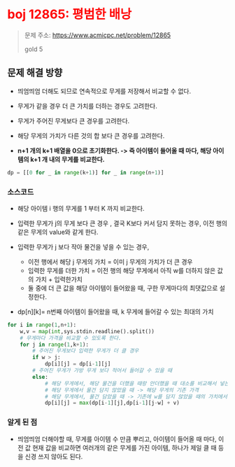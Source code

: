 # <span style= "color:red">boj 12865: 평범한 배낭
> 문제 주소: https://www.acmicpc.net/problem/12865
> 
> gold 5


## 문제 해결 방향
- 띄엄띄엄 더해도 되므로 연속적으로 무게를 저장해서 비교할 수 없다.
- 무게가 같을 경우 더 큰 가치를 더하는 경우도 고려한다.
- 무게가 주어진 무게보다 큰 경우를 고려한다.
- 해당 무게의 가치가 다른 것의 합 보다 큰 경우를 고려한다.

- __n+1 개의 k+1 배열을 0으로 초기화한다. -> 즉 아이템이 들어올 때 마다, 해당 아이템의 k+1 개 내의 무게를 비교한다.__
```python
dp = [[0 for _ in range(k+1)] for _ in range(n+1)]
```

### 소스코드
- 해당 아이템 i 행의 무게를 1 부터 K 까지 비교한다.
- 입력한 무게가 j의 무게 보다 큰 경우 , 결국 K보다 커서 담지 못하는 경우, 이전 행의 같은 무게의 value와 같게 한다.
- 입력한 무게가 j 보다 작아 물건을 넣을 수 있는 경우, 
  
   - 이전 행에서 해당 j 무게의 가치 = 이미 j 무게의 가치가 더 큰 경우 
   - 입력한 무게를 더한 가치 = 이전 행의 해당 무게에서 아직 w를 더하지 않은 값의 가치 + 입력한가치
   - 둘 중에 더 큰 값을 해당 아이템이 들어왔을 때, 구한 무게마다의 최댓값으로 설정한다.
    
- dp[n][k]= n번째 아이템이 들어왔을 때, k 무게에 들어갈 수 있는 최대의 가치
    
```python
for i in range(1,n+1):
    w,v = map(int,sys.stdin.readline().split())
    # 무게마다 가격을 비교할 수 있도록 한다.
    for j in range(1,k+1):
        # 주어진 무게보다 입력한 무게가 더 클 경우
        if w > j:
            dp[i][j] = dp[i-1][j]
        # 주어진 무게가 가방 무게 보다 적어서 들어갈 수 있을 때
        else:
            # 해당 무게에서, 해당 물건을 더했을 때랑 안더했을 때 대소를 비교해서 넣는다.
            # 해당 무게에서 물건 담지 않았을 때 -> 해당 무게의 기존 가격
            # 해당 무게에서, 물건 담았을 때 -> 기존에 w를 담지 않았을 때의 가치에서 +v를 한 것을 비교한다.
            dp[i][j] = max(dp[i-1][j],dp[i-1][j-w] + v)
```

### 알게 된 점
- 띄엄띄엄 더해야할 때, 무게를 아이템 수 만큼 뿌리고, 아이템이 들어올 때 마다, 이전 값 현재 값을 비교하면 여러개의 같은 무게를 가진
아이템, 하나가 제일 클 때 등을 신경 쓰지 않아도 된다.